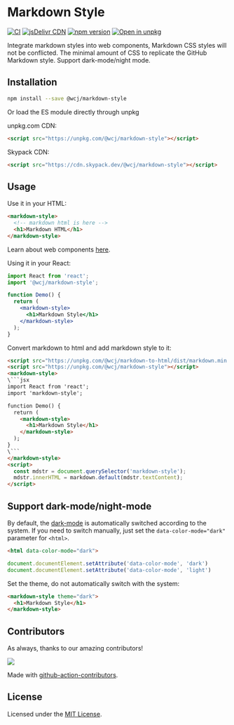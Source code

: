Markdown Style
===

[![CI](https://github.com/jaywcjlove/markdown-style/actions/workflows/ci.yml/badge.svg)](https://github.com/jaywcjlove/markdown-style/actions/workflows/ci.yml)
[![jsDelivr CDN](https://data.jsdelivr.com/v1/package/npm/@wcj/markdown-style/badge?style=rounded)](https://www.jsdelivr.com/package/npm/@wcj/markdown-style)
[![npm version](https://img.shields.io/npm/v/@wcj/markdown-style.svg)](https://www.npmjs.com/package/@wcj/markdown-style)
[![Open in unpkg](https://img.shields.io/badge/Open%20in-unpkg-blue)](https://uiwjs.github.io/npm-unpkg/#/pkg/@wcj/markdown-style/file/README.md)

Integrate markdown styles into web components, Markdown CSS styles will not be conflicted. The minimal amount of CSS to replicate the GitHub Markdown style. Support dark-mode/night mode.

## Installation

```bash
npm install --save @wcj/markdown-style
```

Or load the ES module directly through unpkg

unpkg.com CDN:

```html
<script src="https://unpkg.com/@wcj/markdown-style"></script>
```

Skypack CDN:

```html
<script src="https://cdn.skypack.dev/@wcj/markdown-style"></script>
```

## Usage

Use it in your HTML:

```html
<markdown-style>
  <!-- markdown html is here -->
  <h1>Markdown HTML</h1>
</markdown-style>
```

Learn about web components [here](https://developer.mozilla.org/en-US/docs/Web/Web_Components).

Using it in your React:

```jsx
import React from 'react';
import '@wcj/markdown-style';

function Demo() {
  return (
    <markdown-style>
      <h1>Markdown Style</h1>
    </markdown-style>
  );
}
```

Convert markdown to html and add markdown style to it:

```html
<script src="https://unpkg.com/@wcj/markdown-to-html/dist/markdown.min.js"></script>
<script src="https://unpkg.com/@wcj/markdown-style"></script>
<markdown-style>
\```jsx
import React from 'react';
import 'markdown-style';

function Demo() {
  return (
    <markdown-style>
      <h1>Markdown Style</h1>
    </markdown-style>
  );
}
\```
</markdown-style>
<script>
  const mdstr = document.querySelector('markdown-style');
  mdstr.innerHTML = markdown.default(mdstr.textContent);
</script>
```

## Support dark-mode/night-mode

By default, the [dark-mode](https://github.com/jaywcjlove/dark-mode/) is automatically switched according to the system. If you need to switch manually, just set the `data-color-mode="dark"` parameter for `<html>`.

```html
<html data-color-mode="dark">
```

```js
document.documentElement.setAttribute('data-color-mode', 'dark')
document.documentElement.setAttribute('data-color-mode', 'light')
```

Set the theme, do not automatically switch with the system:

```html
<markdown-style theme="dark">
  <h1>Markdown Style</h1>
</markdown-style>
```

## Contributors

As always, thanks to our amazing contributors!

<a href="https://github.com/jaywcjlove/markdown-style/graphs/contributors">
  <img src="https://jaywcjlove.github.io/markdown-style/CONTRIBUTORS.svg" />
</a>

Made with [github-action-contributors](https://github.com/jaywcjlove/github-action-contributors).

## License

Licensed under the [MIT License](https://opensource.org/licenses/MIT).
